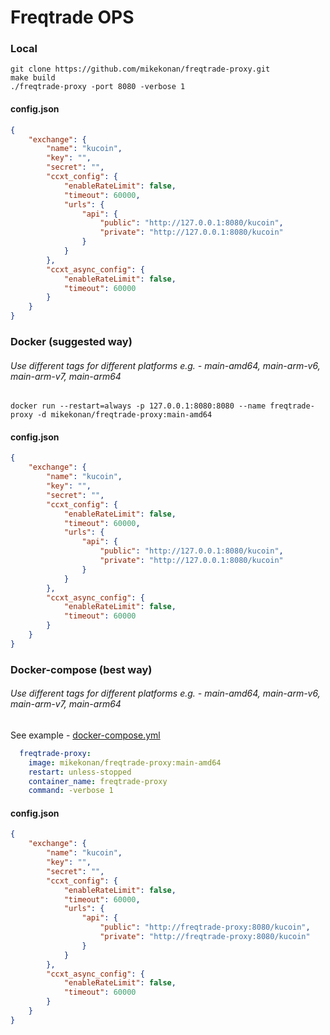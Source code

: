 # Freqtrade OPS

### Local
```shell
git clone https://github.com/mikekonan/freqtrade-proxy.git
make build
./freqtrade-proxy -port 8080 -verbose 1
```

#### config.json

```json
{
    "exchange": {
        "name": "kucoin",
        "key": "",
        "secret": "",
        "ccxt_config": {
            "enableRateLimit": false,
            "timeout": 60000,
            "urls": {
                "api": {
                    "public": "http://127.0.0.1:8080/kucoin",
                    "private": "http://127.0.0.1:8080/kucoin"
                }
            }
        },
        "ccxt_async_config": {
            "enableRateLimit": false,
            "timeout": 60000
        }
    }
}
```

### Docker (suggested way)

###### Use different tags for different platforms e.g. - main-amd64, main-arm-v6, main-arm-v7, main-arm64

```shell
docker run --restart=always -p 127.0.0.1:8080:8080 --name freqtrade-proxy -d mikekonan/freqtrade-proxy:main-amd64
```

#### config.json

```json
{
    "exchange": {
        "name": "kucoin",
        "key": "",
        "secret": "",
        "ccxt_config": {
            "enableRateLimit": false,
            "timeout": 60000,
            "urls": {
                "api": {
                    "public": "http://127.0.0.1:8080/kucoin",
                    "private": "http://127.0.0.1:8080/kucoin"
                }
            }
        },
        "ccxt_async_config": {
            "enableRateLimit": false,
            "timeout": 60000
        }
    }
}
```

### Docker-compose (best way)

###### Use different tags for different platforms e.g. - main-amd64, main-arm-v6, main-arm-v7, main-arm64

See example - [docker-compose.yml](freqtrade-docker-compose.yml)
```yaml
  freqtrade-proxy:
    image: mikekonan/freqtrade-proxy:main-amd64
    restart: unless-stopped
    container_name: freqtrade-proxy
    command: -verbose 1
```

#### config.json

```json
{
    "exchange": {
        "name": "kucoin",
        "key": "",
        "secret": "",
        "ccxt_config": {
            "enableRateLimit": false,
            "timeout": 60000,
            "urls": {
                "api": {
                    "public": "http://freqtrade-proxy:8080/kucoin",
                    "private": "http://freqtrade-proxy:8080/kucoin"
                }
            }
        },
        "ccxt_async_config": {
            "enableRateLimit": false,
            "timeout": 60000
        }
    }
}
```
